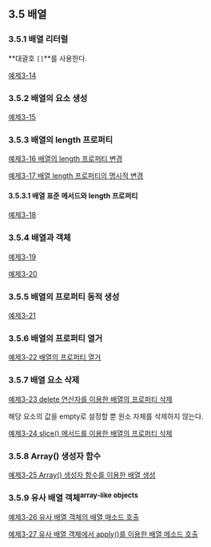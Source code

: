 ## 3.5 배열

### 3.5.1 배열 리터럴
**대괄호 `[]`**를 사용한다.

[예제3-14][3-14]

### 3.5.2 배열의 요소 생성
[예제3-15][3-15]

### 3.5.3 배열의 length 프로퍼티
[예제3-16 배열의 length 프로퍼티 변경][3-16]

[예제3-17 배열 length 프로퍼티의 명시적 변경][3-17]


#### 3.5.3.1 배열 표준 메서드와 length 프로퍼티
[예제3-18][3-18]

### 3.5.4 배열과 객체
[예제3-19][3-19]

[예제3-20][3-20]

### 3.5.5 배열의 프로퍼티 동적 생성
[예제3-21][3-21]

### 3.5.6 배열의 프로퍼티 열거
[예제3-22 배열의 프로퍼티 열거][3-22]

### 3.5.7 배열 요소 삭제
[예제3-23 delete 연산자를 이용한 배열의 프로퍼티 삭제][3-23]

해당 요소의 값을 empty로 설정할 뿐 원소 자체를 삭제하지 않는다.

[예제3-24 slice() 메서드를 이용한 배열의 프로퍼티 삭제][3-24]

### 3.5.8 Array() 생성자 함수
[예제3-25 Array() 생성자 함수를 이용한 배열 생성][3-25]

### 3.5.9 유사 배열 객체<sup>array-like objects</sup>

[예제3-26 유사 배열 객체의 배열 매소드 호출][3-26]

[예제3-27 유사 배열 객체에서 apply()를 이용한 배열 메소드 호출][3-27]

[3-14]: ../src/ch3/ex3.14.html
[3-15]: ../src/ch3/ex3.15.html
[3-16]: ../src/ch3/ex3.16.html
[3-17]: ../src/ch3/ex3.17.html
[3-18]: ../src/ch3/ex3.18.html
[3-19]: ../src/ch3/ex3.19.html
[3-20]: ../src/ch3/ex3.20.html
[3-21]: ../src/ch3/ex3.21.html
[3-22]: ../src/ch3/ex3.22.html
[3-23]: ../src/ch3/ex3.23.html
[3-24]: ../src/ch3/ex3.24.html
[3-25]: ../src/ch3/ex3.25.html
[3-26]: ../src/ch3/ex3.26.html
[3-27]: ../src/ch3/ex3.27.html

